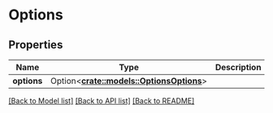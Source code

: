 # Options

## Properties

Name | Type | Description | Notes
------------ | ------------- | ------------- | -------------
**options** | Option<[**crate::models::OptionsOptions**](options_options.md)> |  | [optional]

[[Back to Model list]](../README.md#documentation-for-models) [[Back to API list]](../README.md#documentation-for-api-endpoints) [[Back to README]](../README.md)


